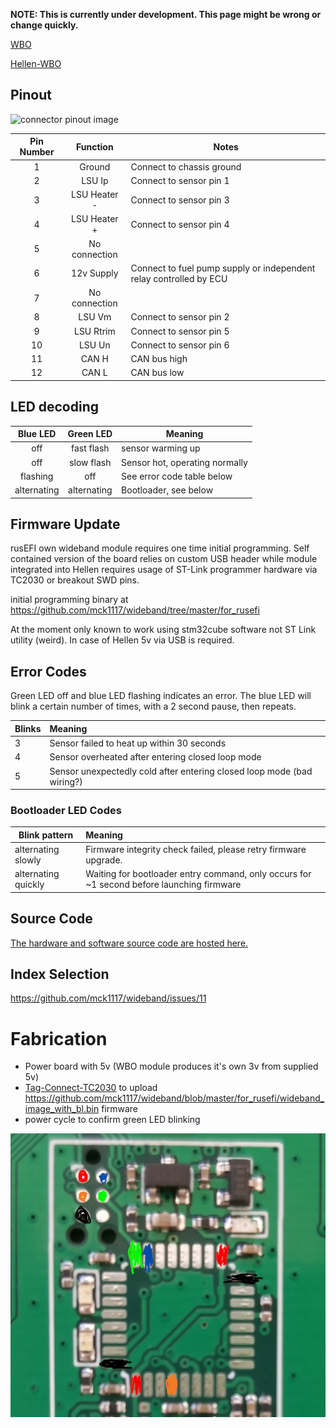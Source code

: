 **NOTE: This is currently under development.  This page might be wrong or change quickly.**

[WBO](WBO)

[Hellen-WBO](Hellen-WBO)

## Pinout

![connector pinout image](https://imgur.com/LvCaQ1o.jpg)

| Pin Number | Function | Notes |
|:---:|:---:| ---|
| 1 | Ground | Connect to chassis ground |
| 2 | LSU Ip | Connect to sensor pin 1 |
| 3 | LSU Heater - | Connect to sensor pin 3 |
| 4 | LSU Heater + | Connect to sensor pin 4 |
| 5 | No connection | |
| 6 | 12v Supply | Connect to fuel pump supply or independent relay controlled by ECU |
| 7 | No connection | |
| 8 | LSU Vm | Connect to sensor pin 2 |
| 9 | LSU Rtrim | Connect to sensor pin 5 |
| 10 | LSU Un | Connect to sensor pin 6 |
| 11 | CAN H | CAN bus high |
| 12 | CAN L | CAN bus low |

## LED decoding
| Blue LED | Green LED | Meaning |
|:--------:|:---------:| -----|
| off | fast flash | sensor warming up |
| off | slow flash | Sensor hot, operating normally |
| flashing | off | See error code table below |
| alternating | alternating | Bootloader, see below |

## Firmware Update

rusEFI own wideband module requires one time initial programming. Self contained version of the board relies on custom USB header while module integrated into Hellen requires usage of ST-Link programmer hardware via TC2030 or breakout SWD pins.

initial programming binary at https://github.com/mck1117/wideband/tree/master/for_rusefi

At the moment only known to work using stm32cube software not ST Link utility (weird). In case of Hellen 5v via USB is required.


## Error Codes

Green LED off and blue LED flashing indicates an error.  The blue LED will blink a certain number of times, with a 2 second pause, then repeats.

| Blinks | Meaning |
| --- |:--- |
| 3 | Sensor failed to heat up within 30 seconds |
| 4 | Sensor overheated after entering closed loop mode |
| 5 | Sensor unexpectedly cold after entering closed loop mode (bad wiring?) |

### Bootloader LED Codes

| Blink pattern | Meaning |
| --- |:--- |
| alternating slowly | Firmware integrity check failed, please retry firmware upgrade. |
| alternating quickly | Waiting for bootloader entry command, only occurs for ~1 second before launching firmware |

## Source Code

[The hardware and software source code are hosted here.](https://github.com/mck1117/wideband)

## Index Selection
https://github.com/mck1117/wideband/issues/11


# Fabrication

* Power board with 5v (WBO module produces it's own 3v from supplied 5v)
* [Tag-Connect-TC2030](Tag-Connect-TC2030) to upload https://github.com/mck1117/wideband/blob/master/for_rusefi/wideband_image_with_bl.bin firmware
* power cycle to confirm green LED blinking 

![x](Hardware/Hellen/hellen-wbo-F042-soldering-map.jpg)
